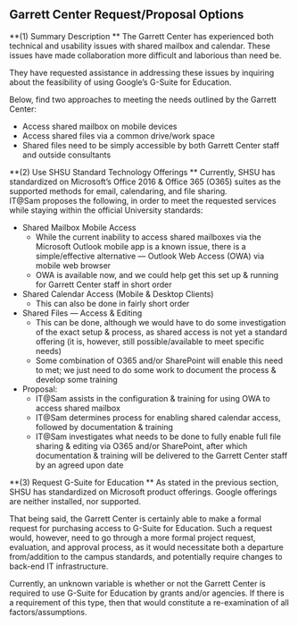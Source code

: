 <!--
	Title: Garrett Center Request/Proposal - Options
	Author: Glen Piper
	Date: 2019.08.12 (DRAFT) & 2019.08.15 (FINAL)

	(To lay out the options available to address the Garrett Center request re: GSuite for Education & Current SHSU offerings to meet their stated needs)
-->

## Garrett Center Request/Proposal Options  

**(1) Summary Description **
The Garrett Center has experienced both technical and usability issues with shared mailbox and calendar. These issues have made collaboration more difficult and laborious than need be.
  
They have requested assistance in addressing these issues by inquiring about the feasibility of using Google’s G-Suite for Education.
  
Below, find two approaches to meeting the needs outlined by the Garrett Center:
- Access shared mailbox on mobile devices
- Access shared files via a common drive/work space
- Shared files need to be simply accessible by both Garrett Center staff and outside consultants  

**(2) Use SHSU Standard Technology Offerings **
Currently, SHSU has standardized on Microsoft’s Office 2016 & Office 365 (O365) suites as the supported methods for email, calendaring, and file sharing.  
IT@Sam proposes the following, in order to meet the requested services while staying within the official University standards:
- Shared Mailbox Mobile Access
	- While the current inability to access shared mailboxes via the Microsoft Outlook mobile app is a known issue, there is a simple/effective alternative — Outlook Web Access (OWA) via mobile web browser
	- OWA is available now, and we could help get this set up & running for Garrett Center staff in short order
- Shared Calendar Access (Mobile & Desktop Clients)
	- This can also be done in fairly short order
- Shared Files — Access & Editing
	- This can be done, although we would have to do some investigation of the exact setup & process, as shared access is not yet a standard offering (it is, however, still possible/available to meet specific needs)
	- Some combination of O365 and/or SharePoint will enable this need to met; we just need to do some work to document the process & develop some training
- Proposal:
	- IT@Sam assists in the configuration & training for using OWA to access shared mailbox
	- IT@Sam determines process for enabling shared calendar access, followed by documentation & training
	- IT@Sam investigates what needs to be done to fully enable full file sharing & editing via O365 and/or SharePoint, after which documentation & training will be delivered to the Garrett Center staff by an agreed upon date

**(3) Request G-Suite for Education **
As stated in the previous section, SHSU has standardized on Microsoft product offerings. Google offerings are neither installed, nor supported.
  
That being said, the Garrett Center is certainly able to make a formal request for purchasing access to G-Suite for Education. Such a request would, however, need to go through a more formal project request, evaluation, and approval process, as it would necessitate both a departure from/addition to the campus standards, and potentially require changes to back-end IT infrastructure.
  
Currently, an unknown variable is whether or not the Garrett Center is required to use G-Suite for Education by grants and/or agencies. If there is a requirement of this type, then that would constitute a re-examination of all factors/assumptions.